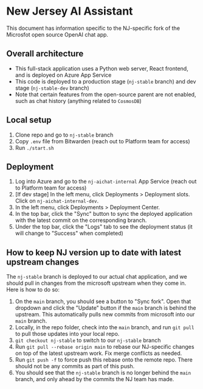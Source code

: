 # New Jersey AI Assistant

This document has information specific to the NJ-specific fork of the Microsfot open source OpenAI chat app.

## Overall architecture

- This full-stack application uses a Python web server, React frontend, and is deployed on Azure App Service
- This code is deployed to a production stage (`nj-stable` branch) and dev stage (`nj-stable-dev` branch)
- Note that certain features from the open-source parent are not enabled, such as chat history (anything related to `CosmosDB`)

## Local setup

1. Clone repo and go to `nj-stable` branch
2. Copy `.env` file from Bitwarden (reach out to Platform team for access)
3. Run `./start.sh`

## Deployment

1. Log into Azure and go to the `nj-aichat-internal` App Service (reach out to Platform team for access)
2. [If dev stage] In the left menu, click Deployments > Deployment slots. Click on `nj-aichat-internal-dev`.
3. In the left menu, click Deployments > Deployment Center.
4. In the top bar, click the "Sync" button to sync the deployed application with the latest commit on the corresponding branch.
5. Under the top bar, click the "Logs" tab to see the deployment status (it will change to "Success" when completed)

## How to keep NJ version up to date with latest upstream changes

The `nj-stable` branch is deployed to our actual chat application, and we should pull in changes from the microsoft upstream when they come in. Here is how to do so:

1. On the `main` branch, you should see a button to "Sync fork". Open that dropdown and click the "Update" button if the `main` branch is behind the upstream. This automatically pulls new commits from microsoft into our `main` branch.
2. Locally, in the repo folder, check into the `main` branch, and run `git pull` to pull those updates into your local repo.
3. `git checkout nj-stable` to switch to our `nj-stable` branch
4. Run `git pull --rebase origin main` to rebase our NJ-specific changes on top of the latest upstream work. Fix merge conflicts as needed.
5. Run `git push -f` to force push this rebase onto the remote repo. There should not be any commits as part of this push.
6. You should see that the `nj-stable` branch is no longer behind the `main` branch, and only ahead by the commits the NJ team has made.
